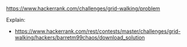 https://www.hackerrank.com/challenges/grid-walking/problem

Explain:

- https://www.hackerrank.com/rest/contests/master/challenges/grid-walking/hackers/barretm99chaos/download_solution
